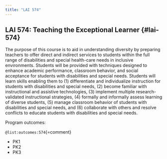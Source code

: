 ```yaml
---
title: "LAI 574"
---
```


## LAI 574: Teaching the Exceptional Learner {#lai-574}

The purpose of this course is to aid in understanding diversity by preparing teachers to offer direct and indirect services to students within the full range of disabilities and special health-care needs in inclusive environments. Students will be provided with techniques designed to enhance academic performance, classroom behavior, and social acceptance for students with disabilities and special needs. Students will learn skills enabling them to (1) differentiate and individualize instruction for students with disabilities and special needs, (2) become familiar with instructional and assistive technologies, (3) implement multiple research-validated instructional strategies, (4) formally and informally assess learning of diverse students, (5) manage classroom behavior of students with disabilities and special needs, and (6) collaborate with others and resolve conflicts to educate students with disabilities and special needs.


Program outcomes:

` @list:outcomes:574 `{=comment}

 - PK1
 - PK2
 - PK3




